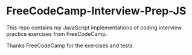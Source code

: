 # FreeCodeCamp-Interview-Prep-JS

This repo contains my JavaScript implementations of coding interview practice exercises from FreeCodeCamp. 

Thanks FreeCodeCamp for the exercises and tests.
